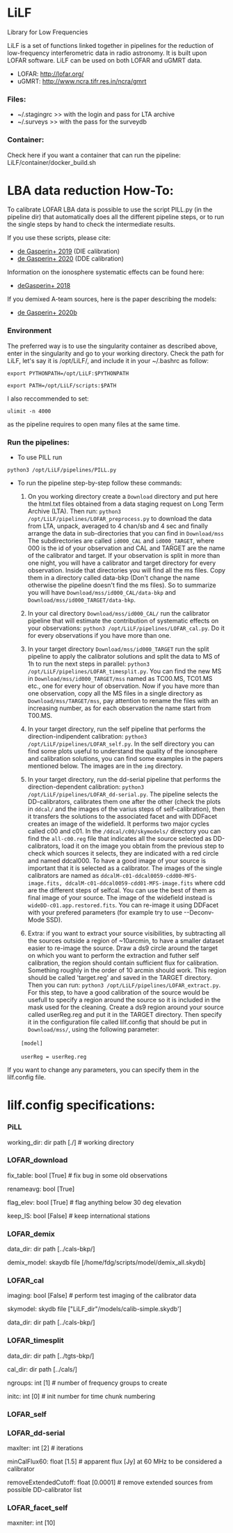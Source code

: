 # LiLF
Library for Low Frequencies

LiLF is a set of functions linked together in pipelines for the reduction of low-frequency interferometric data in radio astronomy. It is built upon LOFAR software. LiLF can be used on both LOFAR and uGMRT data.

- LOFAR: http://lofar.org/
- uGMRT: http://www.ncra.tifr.res.in/ncra/gmrt

### Files:
- ~/.stagingrc >> with the login and pass for LTA archive
- ~/.surveys >> with the pass for the surveydb

### Container:
Check here if you want a container that can run the pipeline:
LiLF/container/docker_build.sh

# LBA data reduction How-To:
To calibrate LOFAR LBA data is possible to use the script PILL.py (in the pipeline dir) that automatically does all the different pipeline steps, or to run the single steps by hand to check the intermediate results.

If you use these scripts, please cite:
- [de Gasperin+ 2019](https://ui.adsabs.harvard.edu/abs/2019A%26A...622A...5D/abstract) (DIE calibration)
- [de Gasperin+ 2020](https://ui.adsabs.harvard.edu/abs/2020A%26A...642A..85D/abstract) (DDE calibration)

Information on the ionosphere systematic effects can be found here:
- [deGasperin+ 2018](https://ui.adsabs.harvard.edu/abs/2018A%26A...615A.179D/abstract)

If you demixed A-team sources, here is the paper describing the models:
- [de Gasperin+ 2020b](https://ui.adsabs.harvard.edu/abs/2020A%26A...635A.150D/abstract)

### Environment
The preferred way is to use the singularity container as described above, enter in the singularity and go to your working directory.
Check the path for LiLF, let's say it is /opt/LiLF/, and include it in your ~/.bashrc as follow:

`export PYTHONPATH=/opt/LiLF:$PYTHONPATH`

`export PATH=/opt/LiLF/scripts:$PATH`

I also reccommended to set:

`ulimit -n 4000`

as the pipeline requires to open many files at the same time.

### Run the pipelines:

* To use PILL run

`python3 /opt/LiLF/pipelines/PILL.py`

* To run the pipeline step-by-step follow these commands:
    1. On you working directory create a `Download` directory and put here the html.txt files obtained from a data staging request on Long Term Archive (LTA).  Then run: `python3 /opt/LiLF/pipelines/LOFAR_preprocess.py` to download the data from LTA, unpack, averaged to 4 chan/sb and 4 sec and finally arrange the data in sub-directories that you can find in `Download/mss` The subdirectories are called `id000_CAL` and `id000_TARGET`, where 000 is the id of your observation and CAL and TARGET are the name of the calibrator and target. If your observation is split in more than one night, you will have a calibrator and target directory for every observation. Inside that directories you will find all the ms files. Copy them in a directory called data-bkp (Don't change the name otherwise the pipeline doesn't find the ms files). So to summarize you will have `Download/mss/id000_CAL/data-bkp` and `Download/mss/id000_TARGET/data-bkp`.
    
    2. In your cal directory `Download/mss/id000_CAL/` run the calibrator pipeline that will estimate the contribution of systematic effects on your observations: `python3 /opt/LiLF/pipelines/LOFAR_cal.py`. Do it for every observations if you have more than one.
    
    3. In your target directory `Download/mss/id000_TARGET` run the split pipeline to apply the calibrator solutions and split the data to MS of 1h to run the next steps in parallel: `python3 /opt/LiLF/pipelines/LOFAR_timesplit.py`. You can find the new MS in `Download/mss/id000_TARGET/mss` named as TC00.MS, TC01.MS etc., one for every hour of observation. Now if you have more than one observation, copy all the MS files in a single directory as `Download/mss/TARGET/mss`, pay attention to rename the files with an increasing number, as for each observation the name start from T00.MS.
    
    4. In your target directory, run the self pipeline that performs the direction-indipendent calibration: `python3 /opt/LiLF/pipelines/LOFAR_self.py`. In the self directory you can find some plots useful to understand the quality of the ionosphere and calibration solutions, you can find some examples in the papers mentioned below. The images are in the `img` directory.
    
    5. In your target directory, run the dd-serial pipeline that performs the direction-dependent calibration: `python3 /opt/LiLF/pipelines/LOFAR_dd-serial.py`. The pipeline selects the DD-calibrators, calibrates them one after the other (check the plots in `ddcal/` and the images of the varius steps of self-calibration), then it transfers the solutions to the associated facet and with DDFacet creates an image of the widefield. It performs two major cycles called c00 and c01. In the `/ddcal/c00/skymodels/` directory you can find the `all-c00.reg` file that indicates all the source selected as DD-calibrators, load it on the image you obtain from the previous step to check which sources it selects, they are indicated with a red circle and named ddcal000. To have a good image of your source is important that it is selected as a calibrator. The images of the single calibrators are named as `ddcalM-c01-ddcal0059-cdd00-MFS-image.fits, ddcalM-c01-ddcal0059-cdd01-MFS-image.fits` where cdd are the different steps of selfcal. You can use the best of them as final image of your source. The image of the widefield instead is `wideDD-c01.app.restored.fits`. You can re-image it using DDFacet with your prefered parameters (for example try to use --Deconv-Mode SSD).
    
    6. Extra: if you want to extract your source visibilities, by subtracting all the sources outside a region of ~10arcmin, to have a smaller dataset easier to re-image the source. Draw a ds9 circle around the target on which you want to perform the extraction and futher self calibration, the region should contain sufficient flux for calibration. Something roughly in the order of 10 arcmin should work. This region should be called 'target.reg' and saved in the TARGET directory. Then you can run: `python3 /opt/LiLF/pipelines/LOFAR_extract.py`. For this step, to have a good calibration of the source would be usefull to specify a region around the source so it is included in the mask used for the cleaning. Create a ds9 region around your source called userReg.reg and put it in the TARGET directory. Then specify it in the configuration file called lilf.config that should be put in `Download/mss/`,  using the following parameter: 
    
        `[model]` 
        
        `userReg = userReg.reg`

If you want to change any parameters, you can specify them in the lilf.config file.

# lilf.config specifications:

### PiLL
working_dir: dir path [./] # working directory

### LOFAR_download
fix_table: bool [True] # fix bug in some old observations

renameavg: bool [True]

flag_elev: bool [True] # flag anything below 30 deg elevation

keep_IS: bool [False] # keep international stations
    
### LOFAR_demix
data_dir: dir path [../cals-bkp/]

demix_model: skaydb file [/home/fdg/scripts/model/demix_all.skydb]

### LOFAR_cal
imaging: bool [False] # perform test imaging of the calibrator data

skymodel: skydb file ["LiLF_dir"/models/calib-simple.skydb']

data_dir: dir path [../cals-bkp/]
    
### LOFAR_timesplit
data_dir: dir path [../tgts-bkp/]

cal_dir: dir path [../cals/]

ngroups: int [1] # number of frequency groups to create

initc: int [0] # init number for time chunk numbering

### LOFAR_self

### LOFAR_dd-serial
maxIter: int [2] # iterations

minCalFlux60: float [1.5] # apparent flux [Jy] at 60 MHz to be considered a calibrator

removeExtendedCutoff: float [0.0001] # remove extended sources from possible DD-calibrator list

### LOFAR_facet_self
maxniter: int [10]
